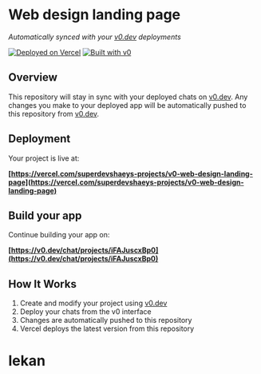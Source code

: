 # Web design landing page

*Automatically synced with your [v0.dev](https://v0.dev) deployments*

[![Deployed on Vercel](https://img.shields.io/badge/Deployed%20on-Vercel-black?style=for-the-badge&logo=vercel)](https://vercel.com/superdevshaeys-projects/v0-web-design-landing-page)
[![Built with v0](https://img.shields.io/badge/Built%20with-v0.dev-black?style=for-the-badge)](https://v0.dev/chat/projects/iFAJuscxBp0)

## Overview

This repository will stay in sync with your deployed chats on [v0.dev](https://v0.dev).
Any changes you make to your deployed app will be automatically pushed to this repository from [v0.dev](https://v0.dev).

## Deployment

Your project is live at:

**[https://vercel.com/superdevshaeys-projects/v0-web-design-landing-page](https://vercel.com/superdevshaeys-projects/v0-web-design-landing-page)**

## Build your app

Continue building your app on:

**[https://v0.dev/chat/projects/iFAJuscxBp0](https://v0.dev/chat/projects/iFAJuscxBp0)**

## How It Works

1. Create and modify your project using [v0.dev](https://v0.dev)
2. Deploy your chats from the v0 interface
3. Changes are automatically pushed to this repository
4. Vercel deploys the latest version from this repository
# lekan
